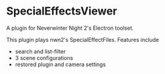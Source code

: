# SpecialEffectsViewer

A plugin for Neverwinter Night 2's Electron toolset.

This plugin plays nwn2's SpecialEffectFiles. Features include
- search and list-filter
- 3 scene configurations
- restored plugin and camera settings
